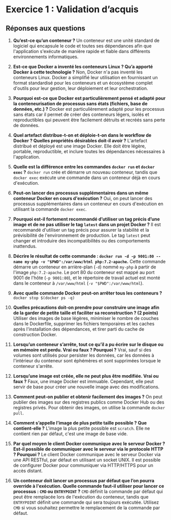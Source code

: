# Exercice 1 : Validation d’acquis

## Réponses aux questions

1. **Qu’est-ce qu’un conteneur ?**
   Un conteneur est une unité standard de logiciel qui encapsule le code et toutes ses dépendances afin que l'application s'exécute de manière rapide et fiable dans différents environnements informatiques.

2. **Est-ce que Docker a inventé les conteneurs Linux ? Qu’a apporté Docker à cette technologie ?**
   Non, Docker n'a pas inventé les conteneurs Linux. Docker a simplifié leur utilisation en fournissant un format standardisé pour les conteneurs et un écosystème complet d'outils pour leur gestion, leur déploiement et leur orchestration.

3. **Pourquoi est-ce que Docker est particulièrement pensé et adapté pour la conteneurisation de processus sans états (fichiers, base de données, etc.) ?**
   Docker est particulièrement adapté pour les processus sans états car il permet de créer des conteneurs légers, isolés et reproductibles qui peuvent être facilement détruits et recréés sans perte de données.

4. **Quel artefact distribue-t-on et déploie-t-on dans le workflow de Docker ? Quelles propriétés désirables doit-il avoir ?**
   L'artefact distribué et déployé est une image Docker. Elle doit être légère, portable, reproductible, et inclure toutes les dépendances nécessaires à l'application.

5. **Quelle est la différence entre les commandes `docker run` et `docker exec` ?**
   `docker run` crée et démarre un nouveau conteneur, tandis que `docker exec` exécute une commande dans un conteneur déjà en cours d'exécution.

6. **Peut-on lancer des processus supplémentaires dans un même conteneur Docker en cours d'exécution ?**
   Oui, on peut lancer des processus supplémentaires dans un conteneur en cours d'exécution en utilisant la commande `docker exec`.

7. **Pourquoi est-il fortement recommandé d’utiliser un tag précis d’une image et de ne pas utiliser le tag `latest` dans un projet Docker ?**
   Il est recommandé d'utiliser un tag précis pour assurer la stabilité et la prévisibilité de l'environnement de production. Le tag `latest` peut changer et introduire des incompatibilités ou des comportements inattendus.

8. **Décrire le résultat de cette commande : `docker run -d -p 9001:80 --name my-php -v "$PWD":/var/www/html php:7.2-apache`.**
   Cette commande démarre un conteneur en arrière-plan (`-d`) nommé `my-php` à partir de l'image `php:7.2-apache`. Le port 80 du conteneur est mappé au port 9001 de l'hôte (`-p 9001:80`), et le répertoire de travail actuel est monté dans le conteneur à `/var/www/html` (`-v "$PWD":/var/www/html`).

9. **Avec quelle commande Docker peut-on arrêter tous les conteneurs ?**
   `docker stop $(docker ps -q)`

10. **Quelles précautions doit-on prendre pour construire une image afin de la garder de petite taille et faciliter sa reconstruction ? (2 points)**
   Utiliser des images de base légères, minimiser le nombre de couches dans le Dockerfile, supprimer les fichiers temporaires et les caches après l'installation des dépendances, et tirer parti du cache de construction Docker.

11. **Lorsqu’un conteneur s’arrête, tout ce qu’il a pu écrire sur le disque ou en mémoire est perdu. Vrai ou faux ? Pourquoi ?**
   Vrai, sauf si des volumes sont utilisés pour persister les données, car les données à l'intérieur du conteneur sont éphémères et sont supprimées lorsque le conteneur s'arrête.

12. **Lorsqu’une image est créée, elle ne peut plus être modifiée. Vrai ou faux ?**
   Faux, une image Docker est immuable. Cependant, elle peut servir de base pour créer une nouvelle image avec des modifications.

13. **Comment peut-on publier et obtenir facilement des images ?**
   On peut publier des images sur des registres publics comme Docker Hub ou des registres privés. Pour obtenir des images, on utilise la commande `docker pull`.

14. **Comment s’appelle l’image de plus petite taille possible ? Que contient-elle ?**
   L'image la plus petite possible est `scratch`. Elle ne contient rien par défaut, c'est une image de base vide.

15. **Par quel moyen le client Docker communique avec le serveur Docker ? Est-il possible de communiquer avec le serveur via le protocole HTTP ? Pourquoi ?**
   Le client Docker communique avec le serveur Docker via une API RESTful, par défaut en utilisant un socket UNIX. Il est possible de configurer Docker pour communiquer via HTTP/HTTPS pour un accès distant.

16. **Un conteneur doit lancer un processus par défaut que l’on pourra override à l'exécution. Quelle commande faut-il utiliser pour lancer ce processus : `CMD` ou `ENTRYPOINT` ?**
   `CMD` définit la commande par défaut qui peut être remplacée lors de l'exécution du conteneur, tandis que `ENTRYPOINT` définit une commande qui sera toujours exécutée. Utilisez `CMD` si vous souhaitez permettre le remplacement de la commande par défaut.
